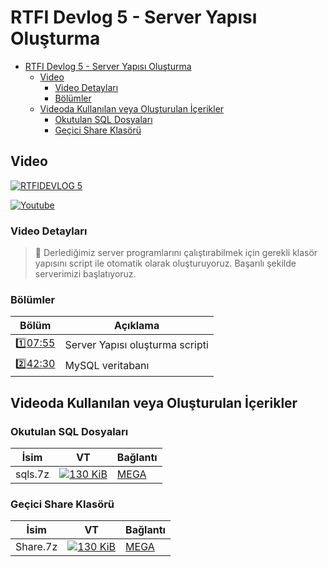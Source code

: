 # RTFI Devlog 5 - Server Yapısı Oluşturma

- [RTFI Devlog 5 - Server Yapısı Oluşturma](#rtfi-devlog-5---server-yapısı-oluşturma)
  - [Video](#video)
    - [Video Detayları](#video-detayları)
    - [Bölümler](#bölümler)
  - [Videoda Kullanılan veya Oluşturulan İçerikler](#videoda-kullanılan-veya-oluşturulan-i̇çerikler)
    - [Okutulan SQL Dosyaları](#okutulan-sql-dosyaları)
    - [Geçici Share Klasörü](#geçici-share-klasörü)

## Video

[![RTFIDEVLOG 5](https://img.youtube.com/vi/UEJ8RZQKYMc/0.jpg)](https://youtu.be/UEJ8RZQKYMc)

[![Youtube](https://img.shields.io/youtube/views/UEJ8RZQKYMc?style=social&label=Görüntüleme)](https://youtu.be/UEJ8RZQKYMc)

### Video Detayları

> 💬 Derlediğimiz server programlarını çalıştırabilmek için gerekli klasör yapısını script ile otomatik olarak oluşturuyoruz. Başarılı şekilde serverimizi başlatıyoruz.

### Bölümler

| Bölüm | Açıklama |
| --- | --- |
| 1️⃣[07:55](https://youtu.be/__VIDEO_ID__?t=__SANIYE__) | Server Yapısı oluşturma scripti |
| 2️⃣[42:30](https://youtu.be/__VIDEO_ID__?t=__SANIYE__) | MySQL veritabanı |

## Videoda Kullanılan veya Oluşturulan İçerikler

### Okutulan SQL Dosyaları

| İsim | VT | Bağlantı |
| ---- | -- | -------- |
| sqls.7z |  [![130 KiB](https://img.shields.io/static/v1?label=Virustotal&logo=virustotal&logoColor=black&labelColor=blue&message=8A255F3E612EB9C34BB3DCD0612E9BCBA6AD919B67E52D4D32AA79B1CEDCA4F3&color=9cf)](https://www.virustotal.com/gui/file/8a255f3e612eb9c34bb3dcd0612e9bcba6ad919b67e52d4d32aa79b1cedca4f3) | [MEGA](https://mega.nz/file/ITYUlZCS#mZGC4BUJKTdjUsujY6OLqBBm3ocQvi4f4JNk6G3-qGA)|

### Geçici Share Klasörü

| İsim | VT | Bağlantı |
| ---- | -- | -------- |
| Share.7z |  [![130 KiB](https://img.shields.io/static/v1?label=Virustotal&logo=virustotal&logoColor=black&labelColor=blue&message=EC4E7E269ABBEFCAEDACA93B070D20178405B1FDD32BADF5E568B84F37F8A048&color=9cf)](https://www.virustotal.com/gui/file/ec4e7e269abbefcaedaca93b070d20178405b1fdd32badf5e568b84f37f8a048) | [MEGA](https://mega.nz/file/4agm1JrQ#3Kr79Doizyx3Jr717PTu8eKOMZiBQHGPPSxJ_k6u6DA)|

